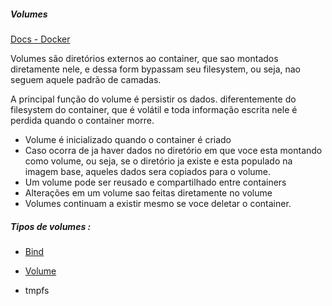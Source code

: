 ##### Volumes

[Docs - Docker](https://docs.docker.com/engine/storage/)

Volumes são diretórios externos ao container, que sao montados diretamente nele, e dessa form bypassam seu filesystem, ou seja, nao seguem aquele padrão de camadas.

A principal função do volume é persistir os dados. diferentemente do filesystem do container, que é volátil e toda informação escrita nele é perdida quando o container morre.

* Volume é inicializado quando o container é criado
* Caso ocorra de ja haver dados no diretório em que voce esta montando como volume, ou seja, se o diretório ja existe e esta populado na imagem base, aqueles dados sera copiados para o volume.
* Um volume pode ser reusado e compartilhado entre containers
* Alterações em um volume sao feitas diretamente no volume
* Volumes continuam a existir mesmo se voce deletar o container.




##### Tipos de volumes :

* [Bind](https://github.com/rafamellonh/PICK/blob/main/Docker/DAY%204/bind.md)

* [Volume](https://github.com/rafamellonh/PICK/blob/main/Docker/DAY%204/volume.md)

* tmpfs